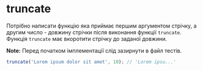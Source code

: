 # truncate

Потрібно написати функцію яка приймає першим аргументом стрічку, а другим число -
довжину стрічки після виконання функції `truncate`.
Функція `truncate` має вкоротити стрічку до заданої довжини.

**Note:** Перед початком імплементації слід зазирнути в файл тестів.

```js
truncate('Lorem ipsum dolor sit amet', 10); // 'Lorem ipsu...'
```
